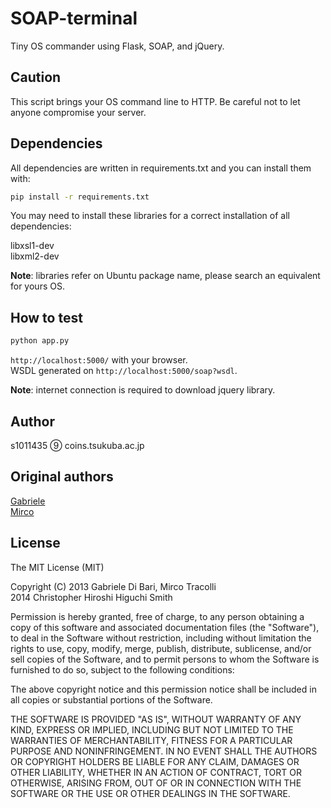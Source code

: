 # SOAP-terminal

Tiny OS commander using Flask, SOAP, and jQuery.

## Caution

This script brings your OS command line to HTTP. Be careful not to let anyone compromise your server.

## Dependencies

All dependencies are written in requirements.txt and you can install them with:

```bash
pip install -r requirements.txt
```

You may need to install these libraries for a correct installation of all dependencies:

libxsl1-dev  
libxml2-dev

**Note**: libraries refer on Ubuntu package name, please search an equivalent for yours OS.

## How to test

```bash
python app.py
```

 `http://localhost:5000/` with your browser.  
WSDL generated on `http://localhost:5000/soap?wsdl`.

**Note**: internet connection is required to download jquery library.

## Author

s1011435 ⑨  coins.tsukuba.ac.jp

## Original authors
[Gabriele](https://github.com/Gabriele91)  
[Mirco](https://github.com/MircoT)

## License

The MIT License (MIT)

Copyright (C) 2013 Gabriele Di Bari, Mirco Tracolli  
              2014 Christopher Hiroshi Higuchi Smith

Permission is hereby granted, free of charge, to any person obtaining a copy of this software and associated documentation files (the "Software"), to deal in the Software without restriction, including without limitation the rights to use, copy, modify, merge, publish, distribute, sublicense, and/or sell copies of the Software, and to permit persons to whom the Software is furnished to do so, subject to the following conditions:

The above copyright notice and this permission notice shall be included in all copies or substantial portions of the Software.

THE SOFTWARE IS PROVIDED "AS IS", WITHOUT WARRANTY OF ANY KIND, EXPRESS OR IMPLIED, INCLUDING BUT NOT LIMITED TO THE WARRANTIES OF MERCHANTABILITY, FITNESS FOR A PARTICULAR PURPOSE AND NONINFRINGEMENT. IN NO EVENT SHALL THE AUTHORS OR COPYRIGHT HOLDERS BE LIABLE FOR ANY CLAIM, DAMAGES OR OTHER LIABILITY, WHETHER IN AN ACTION OF CONTRACT, TORT OR OTHERWISE, ARISING FROM, OUT OF OR IN CONNECTION WITH THE SOFTWARE OR THE USE OR OTHER DEALINGS IN THE SOFTWARE.
